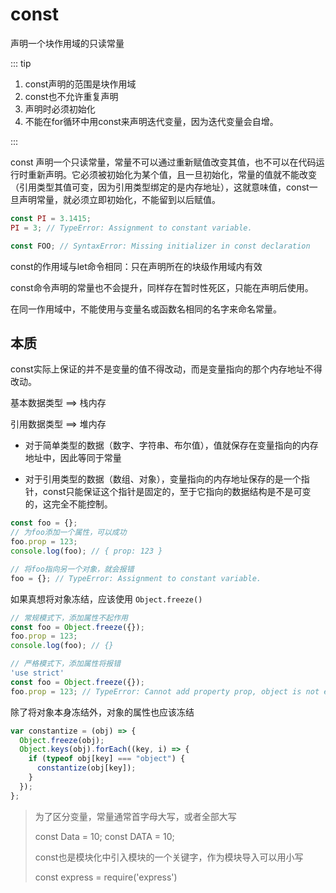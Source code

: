 # const

声明一个块作用域的只读常量

::: tip

1. const声明的范围是块作用域
2. const也不允许重复声明
3. 声明时必须初始化
4. 不能在for循环中用const来声明迭代变量，因为迭代变量会自增。

:::



const 声明一个只读常量，常量不可以通过重新赋值改变其值，也不可以在代码运行时重新声明。它必须被初始化为某个值，且一旦初始化，常量的值就不能改变（引用类型其值可变，因为引用类型绑定的是内存地址），这就意味值，const一旦声明常量，就必须立即初始化，不能留到以后赋值。

```js
const PI = 3.1415;
PI = 3; // TypeError: Assignment to constant variable.

const FOO; // SyntaxError: Missing initializer in const declaration
```

const的作用域与let命令相同：只在声明所在的块级作用域内有效

const命令声明的常量也不会提升，同样存在暂时性死区，只能在声明后使用。

在同一作用域中，不能使用与变量名或函数名相同的名字来命名常量。



## 本质

const实际上保证的并不是变量的值不得改动，而是变量指向的那个内存地址不得改动。

基本数据类型 ==> 栈内存

引用数据类型 ==> 堆内存

- 对于简单类型的数据（数字、字符串、布尔值），值就保存在变量指向的内存地址中，因此等同于常量

- 对于引用类型的数据（数组、对象），变量指向的内存地址保存的是一个指针，const只能保证这个指针是固定的，至于它指向的数据结构是不是可变的，这完全不能控制。

```js
const foo = {};
// 为foo添加一个属性，可以成功
foo.prop = 123; 
console.log(foo); // { prop: 123 }

// 将foo指向另一个对象，就会报错
foo = {}; // TypeError: Assignment to constant variable.
```

如果真想将对象冻结，应该使用 `Object.freeze()`

```js
// 常规模式下，添加属性不起作用
const foo = Object.freeze({});
foo.prop = 123; 
console.log(foo); // {}

// 严格模式下，添加属性将报错
'use strict'
const foo = Object.freeze({});
foo.prop = 123; // TypeError: Cannot add property prop, object is not extensible
```

除了将对象本身冻结外，对象的属性也应该冻结

```js
var constantize = (obj) => {
  Object.freeze(obj);
  Object.keys(obj).forEach((key, i) => {
    if (typeof obj[key] === "object") {
      constantize(obj[key]);
    }
  });
};
```



> 为了区分变量，常量通常首字母大写，或者全部大写
>
> const Data = 10;	const DATA = 10;
>
> const也是模块化中引入模块的一个关键字，作为模块导入可以用小写
>
> const express = require('express')



